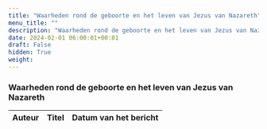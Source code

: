 ```yaml
---
title: "Waarheden rond de geboorte en het leven van Jezus van Nazareth"
menu_title: ""
description: "Waarheden rond de geboorte en het leven van Jezus van Nazareth"
date: 2024-02-01 06:00:01+00:81
draft: False
hidden: True
weight:
---
```

### Waarheden rond de geboorte en het leven van Jezus van Nazareth

**Auteur** | **Titel** | **Datum van het bericht**
---|---|---

